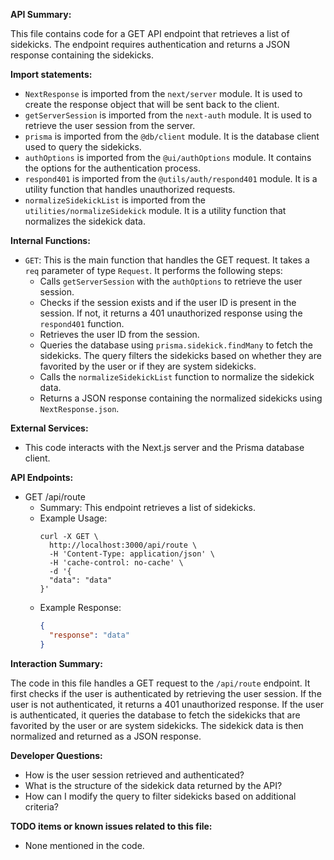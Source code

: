**API Summary:**

This file contains code for a GET API endpoint that retrieves a list of sidekicks. The endpoint requires authentication and returns a JSON response containing the sidekicks.

**Import statements:**

- `NextResponse` is imported from the `next/server` module. It is used to create the response object that will be sent back to the client.
- `getServerSession` is imported from the `next-auth` module. It is used to retrieve the user session from the server.
- `prisma` is imported from the `@db/client` module. It is the database client used to query the sidekicks.
- `authOptions` is imported from the `@ui/authOptions` module. It contains the options for the authentication process.
- `respond401` is imported from the `@utils/auth/respond401` module. It is a utility function that handles unauthorized requests.
- `normalizeSidekickList` is imported from the `utilities/normalizeSidekick` module. It is a utility function that normalizes the sidekick data.

**Internal Functions:**

- `GET`: This is the main function that handles the GET request. It takes a `req` parameter of type `Request`. It performs the following steps:
  - Calls `getServerSession` with the `authOptions` to retrieve the user session.
  - Checks if the session exists and if the user ID is present in the session. If not, it returns a 401 unauthorized response using the `respond401` function.
  - Retrieves the user ID from the session.
  - Queries the database using `prisma.sidekick.findMany` to fetch the sidekicks. The query filters the sidekicks based on whether they are favorited by the user or if they are system sidekicks.
  - Calls the `normalizeSidekickList` function to normalize the sidekick data.
  - Returns a JSON response containing the normalized sidekicks using `NextResponse.json`.

**External Services:**

- This code interacts with the Next.js server and the Prisma database client.

**API Endpoints:**

- GET /api/route
  - Summary: This endpoint retrieves a list of sidekicks.
  - Example Usage:
    ```
    curl -X GET \
      http://localhost:3000/api/route \
      -H 'Content-Type: application/json' \
      -H 'cache-control: no-cache' \
      -d '{
      "data": "data"
    }'
    ```
  - Example Response:
    ```json
    {
      "response": "data"
    }
    ```

**Interaction Summary:**

The code in this file handles a GET request to the `/api/route` endpoint. It first checks if the user is authenticated by retrieving the user session. If the user is not authenticated, it returns a 401 unauthorized response. If the user is authenticated, it queries the database to fetch the sidekicks that are favorited by the user or are system sidekicks. The sidekick data is then normalized and returned as a JSON response.

**Developer Questions:**

- How is the user session retrieved and authenticated?
- What is the structure of the sidekick data returned by the API?
- How can I modify the query to filter sidekicks based on additional criteria?

**TODO items or known issues related to this file:**

- None mentioned in the code.